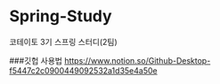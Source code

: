 # Spring-Study
코테이토 3기 스프링 스터디(2팀)


###깃헙 사용법
https://www.notion.so/Github-Desktop-f5447c2c0900449092532a1d35e4a50e
